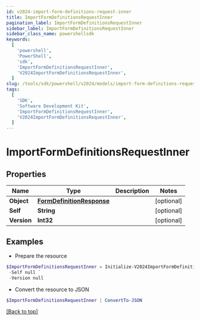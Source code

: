 ```yaml
---
id: v2024-import-form-definitions-request-inner
title: ImportFormDefinitionsRequestInner
pagination_label: ImportFormDefinitionsRequestInner
sidebar_label: ImportFormDefinitionsRequestInner
sidebar_class_name: powershellsdk
keywords:
  [
    'powershell',
    'PowerShell',
    'sdk',
    'ImportFormDefinitionsRequestInner',
    'V2024ImportFormDefinitionsRequestInner',
  ]
slug: /tools/sdk/powershell/v2024/models/import-form-definitions-request-inner
tags:
  [
    'SDK',
    'Software Development Kit',
    'ImportFormDefinitionsRequestInner',
    'V2024ImportFormDefinitionsRequestInner',
  ]
---
```


# ImportFormDefinitionsRequestInner

## Properties

| Name | Type | Description | Notes |
| --- | --- | --- | --- |
| **Object** | [**FormDefinitionResponse**](form-definition-response) |  | [optional] |
| **Self** | **String** |  | [optional] |
| **Version** | **Int32** |  | [optional] |

## Examples

- Prepare the resource

```powershell
$ImportFormDefinitionsRequestInner = Initialize-V2024ImportFormDefinitionsRequestInner  -Object null `
 -Self null `
 -Version null
```

- Convert the resource to JSON

```powershell
$ImportFormDefinitionsRequestInner | ConvertTo-JSON
```

[[Back to top]](#)
